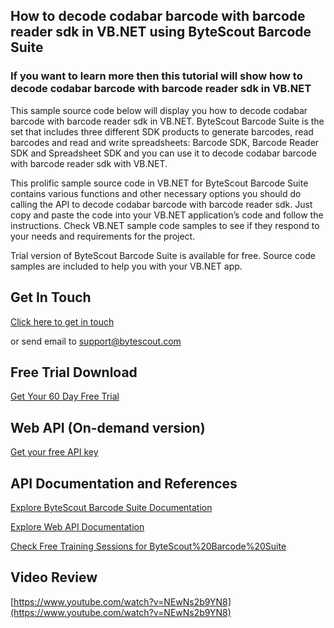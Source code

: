 ## How to decode codabar barcode with barcode reader sdk in VB.NET using ByteScout Barcode Suite

### If you want to learn more then this tutorial will show how to decode codabar barcode with barcode reader sdk in VB.NET

This sample source code below will display you how to decode codabar barcode with barcode reader sdk in VB.NET. ByteScout Barcode Suite is the set that includes three different SDK products to generate barcodes, read barcodes and read and write spreadsheets: Barcode SDK, Barcode Reader SDK and Spreadsheet SDK and you can use it to decode codabar barcode with barcode reader sdk with VB.NET.

This prolific sample source code in VB.NET for ByteScout Barcode Suite contains various functions and other necessary options you should do calling the API to decode codabar barcode with barcode reader sdk. Just copy and paste the code into your VB.NET application’s code and follow the instructions. Check VB.NET sample code samples to see if they respond to your needs and requirements for the project.

Trial version of ByteScout Barcode Suite is available for free. Source code samples are included to help you with your VB.NET app.

## Get In Touch

[Click here to get in touch](https://bytescout.zendesk.com/hc/en-us/requests/new?subject=ByteScout%20Barcode%20Suite%20Question)

or send email to [support@bytescout.com](mailto:support@bytescout.com?subject=ByteScout%20Barcode%20Suite%20Question) 

## Free Trial Download

[Get Your 60 Day Free Trial](https://bytescout.com/download/web-installer?utm_source=github-readme)

## Web API (On-demand version)

[Get your free API key](https://pdf.co/documentation/api?utm_source=github-readme)

## API Documentation and References

[Explore ByteScout Barcode Suite Documentation](https://bytescout.com/documentation/index.html?utm_source=github-readme)

[Explore Web API Documentation](https://pdf.co/documentation/api?utm_source=github-readme)

[Check Free Training Sessions for ByteScout%20Barcode%20Suite](https://academy.bytescout.com/)

## Video Review

[https://www.youtube.com/watch?v=NEwNs2b9YN8](https://www.youtube.com/watch?v=NEwNs2b9YN8)